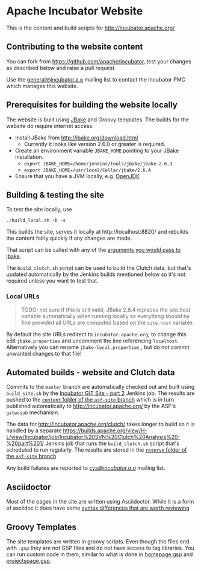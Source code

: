 # Apache Incubator Website

This is the content and build scripts for http://incubator.apache.org/

## Contributing to the website content

You can fork from https://github.com/apache/incubator, test your changes as described below
and raise a pull request.

Use the [general@incubator.a.o](https://lists.apache.org/list.html?general@incubator.apache.org) mailing list to contact
the Incubator PMC which manages this website.

## Prerequisites for building the website locally

The website is built using [JBake](https://jbake.org/) and Groovy templates.
The builds for the website do require internet access.

- Install JBake from http://jbake.org/download.html
  - Currently it looks like version 2.6.0 or greater is required.
- Create an environment variable `JBAKE_HOME` pointing to your JBake installation.
  - `export JBAKE_HOME=/home/jenkins/tools/jbake/jbake-2.6.3`
  - `export JBAKE_HOME=/usr/local/Cellar/jbake/2.6.4`
- Ensure that you have a JVM locally, e.g. [OpenJDK](http://openjdk.java.net/install/)

## Building & testing the site

To test the site locally, use 

    ./build_local.sh -b -s
    
This builds the site, serves it locally at  http://localhost:8820/ and rebuilds the content fairly
quickly if any changes are made.

That script can be called with any of the [arguments you would pass to jbake](https://jbake.org/docs/2.6.4/#bake_command).

The `build_clutch.sh` script can be used to build the Clutch data, but that's updated automatically by the Jenkins builds
mentioned below so it's not required unless you want to test that.

### Local URLs
> TODO: not sure
> if this is still valid, JBake 2.6.4 replaces the _site.host_ variable automatically when running locally 
> so everything should by fine provided all URLs are computed based on the `site.host` variable.

By default the site URLs redirect to `incubator.apache.org`;
to change this edit `jbake.properties` and uncomment the line referencing `localhost`.
Alternatively you can rename `jbake-local.properties` , but do not commit unwanted changes to that file!

## Automated builds - website and Clutch data

Commits to the `master` branch are automatically checked out and built using `build_site.sh` by the 
[Incubator GIT Site - part 2](https://builds.apache.org/view/H-L/view/Incubator/job/Incubator%20GIT%20Site%20-%20part%202/)
Jenkins job. The results are pushed to the [`content` folder of the `asf-site` branch](https://github.com/apache/incubator/tree/asf-site/content)
which is in turn published automatically to http://incubator.apache.org/ by the ASF's `gitwcsub` mechanism.

The data for http://incubator.apache.org/clutch/ takes longer to build so it is handled by a separate
https://builds.apache.org/view/H-L/view/Incubator/job/Incubator%20SVN%20Clutch%20Analysis%20-%20part%201/
Jenkins job that runs the `build_clutch.sh` script that's scheduled to run regularly. The results are stored in the 
[`reserve` folder of the `asf-site` branch](https://github.com/apache/incubator/tree/asf-site/reserve)

Any build failures are reported to *[cvs@incubator.a.o](https://lists.apache.org/list.html?cvs@incubator.apache.org)*
mailing list.

## Asciidoctor

Most of the pages in the site are written using Asciidoctor.
While it is a form of asciidoc it does have some [syntax differences that are worth reviewing](http://asciidoctor.org/docs/asciidoc-syntax-quick-reference/)

## Groovy Templates

The site templates are written in groovy scripts.
Even though the files end with `.gsp` they are not GSP files and do not have access to tag libraries.
You can run custom code in them, similar to what is done in [homepage.gsp](templates/homepage.gsp) and [projectspage.gsp](templates/projectspage.gsp).
